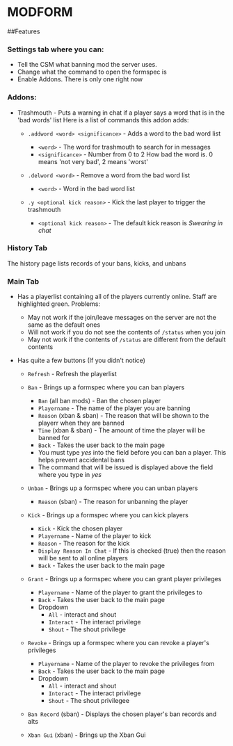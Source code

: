 # MODFORM

##Features

### Settings tab where you can:

* Tell the CSM what banning mod the server uses.
* Change what the command to open the formspec is
* Enable Addons. There is only one right now

### Addons:

* Trashmouth - Puts a warning in chat if a player says a word that is in the 'bad words' list
Here is a list of commands this addon adds:
	* `.addword <word> <significance>` - Adds a word to the bad word list
		* `<word>` - The word for trashmouth to search for in messages
		* `<significance>` - Number from 0 to 2 How bad the word is. 0 means 'not very bad', 2 means 'worst'

	* `.delword <word>` - Remove a word from the bad word list
		* `<word>` - Word in the bad word list

	* `.y <optional kick reason>` - Kick the last player to trigger the trashmouth
		* `<optional kick reason>` - The default kick reason is *Swearing in chat*

### History Tab

The history page lists records of your bans, kicks, and unbans

### Main Tab

* Has a playerlist containing all of the players currently online. Staff are highlighted green. Problems:
	* May not work if the join/leave messages on the server are not the same as the default ones
	* Will not work if you do not see the contents of `/status` when you join
	* May not work if the contents of `/status` are different from the default contents

* Has quite a few buttons (If you didn't notice)
	* `Refresh` - Refresh the playerlist

	* `Ban` - Brings up a formspec where you can ban players
		* `Ban` (all ban mods) - Ban the chosen player
		* `Playername` - The name of the player you are banning
		* `Reason` (xban & sban) - The reason that will be shown to the playerr when they are banned
		* `Time` (xban & sban) - The amount of time the player will be banned for
		* `Back` - Takes the user back to the main page
		* You must type *yes* into the field before you can ban a player. This helps prevent accidental bans
		* The command that will be issued is displayed above the field where you type in *yes*

	* `Unban` - Brings up a formspec where you can unban players
		* `Reason` (sban) - The reason for unbanning the player

	* `Kick` - Brings up a formspec where you can kick players
		* `Kick` - Kick the chosen player
		* `Playername` - Name of the player to kick
		* `Reason` - The reason for the kick
		* `Display Reason In Chat` - If this is checked (true) then the reason will be sent to all online players
		* `Back` - Takes the user back to the main page

	* `Grant` - Brings up a formspec where you can grant player privileges
		* `Playername` - Name of the player to grant the privileges to
		* `Back` - Takes the user back to the main page
		* Dropdown
			* `All` - interact and shout
			* `Interact` - The interact privilege
			* `Shout` - The shout privilege

	* `Revoke` - Brings up a formspec where you can revoke a player's privileges
		* `Playername` - Name of the player to revoke the privileges from
		* `Back` - Takes the user back to the main page
		* Dropdown
			* `All` - interact and shout
			* `Interact` - The interact privilege
			* `Shout` - The shout privilegee

	* `Ban Record` (sban) - Displays the chosen player's ban records and alts

	* `Xban Gui` (xban) - Brings up the Xban Gui
